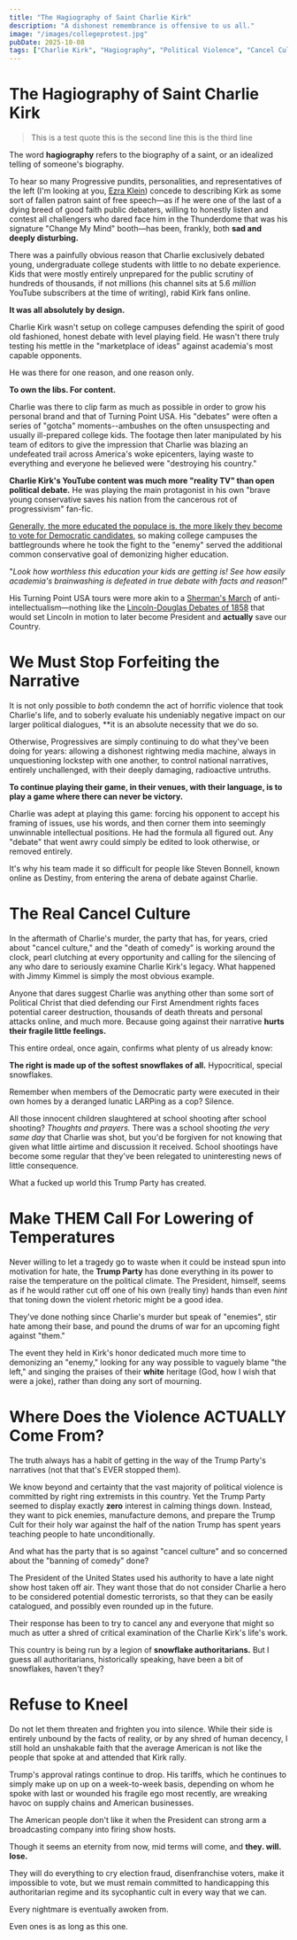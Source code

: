 ```yaml
---
title: "The Hagiography of Saint Charlie Kirk"
description: "A dishonest remembrance is offensive to us all."
image: "/images/collegeprotest.jpg"
pubDate: 2025-10-08
tags: ["Charlie Kirk", "Hagiography", "Political Violence", "Cancel Culture"]
---
```


# The Hagiography of Saint Charlie Kirk

> This is a test quote
> this is the second line
> this is the third line

The word **hagiography** refers to the biography of a saint, or an idealized telling of someone's biography.

To hear so many Progressive pundits, personalities, and representatives of the left (I'm looking at you, [Ezra Klein](https://www.youtube.com/watch?v=UaeoDlLNnok)) concede to describing Kirk as some sort of fallen patron saint of free speech—as if he were one of the last of a dying breed of good faith public debaters, willing to honestly listen and contest all challengers who dared face him in the Thunderdome that was his signature "Change My Mind" booth—has been, frankly, both **sad and deeply disturbing.**

There was a painfully obvious reason that Charlie exclusively debated young, undergraduate college students with little to no debate experience. Kids that were mostly entirely unprepared for the public scrutiny of hundreds of thousands, if not millions (his channel sits at 5.6 *million* YouTube subscribers at the time of writing), rabid Kirk fans online.

**It was all absolutely by design.**

Charlie Kirk wasn't setup on college campuses defending the spirit of good old fashioned, honest debate with level playing field. He wasn't there truly testing his mettle in the "marketplace of ideas" against academia's most capable opponents.

He was there for one reason, and one reason only.

**To own the libs. For content.**

Charlie was there to clip farm as much as possible in order to grow his personal brand and that of Turning Point USA. His "debates"  were often a series of "gotcha" moments--ambushes on the often unsuspecting and usually ill-prepared college kids. The footage then later manipulated by his team of editors to give the impression that Charlie was blazing an undefeated trail across America's woke epicenters, laying waste to everything and everyone he believed were "destroying his country."

**Charlie Kirk's YouTube content was much more "reality TV" than open political debate.** He was playing the main protagonist in his own "brave young conservative saves his nation from the cancerous rot of progressivism" fan-fic.

[Generally, the more educated the populace is, the more likely they become to vote for Democratic candidates](https://www.pewresearch.org/politics/2024/04/09/partisanship-by-race-ethnicity-and-education/), so making college campuses the battlegrounds where he took the fight to the "enemy" served the additional common conservative goal of demonizing higher education.

"_Look how worthless this education your kids are getting is! See how easily academia's brainwashing is defeated in true debate with facts and reason!_"

His Turning Point USA tours were more akin to a [Sherman's March](https://en.wikipedia.org/wiki/Sherman%27s_March_to_the_Sea) of anti-intellectualism—nothing like the [Lincoln-Douglas Debates of 1858](https://www.nps.gov/liho/learn/historyculture/debates.htm) that would set Lincoln in motion to later become President and **actually** save our Country.

# We Must Stop Forfeiting the Narrative

It is not only possible to *both* condemn the act of horrific violence that took Charlie's life, and to soberly evaluate his undeniably negative impact on our larger political dialogues, **it is an absolute necessity that we do so.

Otherwise, Progressives are simply continuing to do what they've been doing for years: allowing a dishonest rightwing media machine, always in unquestioning lockstep with one another, to control national narratives, entirely unchallenged, with their deeply damaging, radioactive untruths.

**To continue playing their game, in their venues, with their language, is to play a game where there can never be victory.**

Charlie was adept at playing this game: forcing his opponent to accept his framing of issues, use his words, and then corner them into seemingly unwinnable intellectual positions. He had the formula all figured out. Any "debate" that went awry could simply be edited to look otherwise, or removed entirely.

It's why his team made it so difficult for people like Steven Bonnell, known online as Destiny, from entering the arena of debate against Charlie.

# The Real Cancel Culture

In the aftermath of Charlie's murder, the party that has, for years, cried about "cancel culture," and the "death of comedy" is working around the clock, pearl clutching at every opportunity and calling for the silencing of any who dare to seriously examine Charlie Kirk's legacy. What happened with Jimmy Kimmel is simply the most obvious example.

Anyone that dares suggest Charlie was anything other than some sort of Political Christ that died defending our First Amendment rights faces potential career destruction, thousands of death threats and personal attacks online, and much more. Because going against their narrative **hurts their fragile little feelings.**

This entire ordeal, once again, confirms what plenty of us already know:

**The right is made up of the softest snowflakes of all.** Hypocritical, special snowflakes.

Remember when members of the Democratic party were executed in their own homes by a deranged lunatic LARPing as a cop? Silence.

All those innocent children slaughtered at school shooting after school shooting? _Thoughts and prayers._ There was a school shooting _the very same day_ that Charlie was shot, but you'd be forgiven for not knowing that given what little airtime and discussion it received. School shootings have become some regular that they've been relegated to uninteresting news of little consequence.

What a fucked up world this Trump Party has created.

# Make THEM Call For Lowering of Temperatures

Never willing to let a tragedy go to waste when it could be instead spun into motivation for hate, the **Trump Party** has done everything in its power to raise the temperature on the political climate. The President, himself, seems as if he would rather cut off one of his own (really tiny) hands than even _hint_ that toning down the violent rhetoric might be a good idea.

They've done nothing since Charlie's murder but speak of "enemies", stir hate among their base, and pound the drums of war for an upcoming fight against "them."

The event they held in Kirk's honor dedicated much more time to demonizing an "enemy," looking for any way possible to vaguely blame "the left," and singing the praises of their **white** heritage (God, how I wish that were a joke), rather than doing any sort of mourning.

# Where Does the Violence ACTUALLY Come From?

The truth always has a habit of getting in the way of the Trump Party's narratives (not that that's EVER stopped them).

We know beyond and certainty that the vast majority of political violence is committed by right ring extremists in this country. Yet the Trump Party seemed to display exactly **zero** interest in calming things down. Instead, they want to pick enemies, manufacture demons, and prepare the Trump Cult for their holy war against the half of the nation Trump has spent years teaching people to hate unconditionally.

And what has the party that is so against "cancel culture" and so concerned about the "banning of comedy" done?

The President of the United States used his authority to have a late night show host taken off air. They want those that do not consider Charlie a hero to be considered potential domestic terrorists, so that they can be easily catalogued, and possibly even rounded up in the future.

Their response has been to try to cancel any and everyone that might so much as utter a shred of critical examination of the Charlie Kirk's life's work.

This country is being run by a legion of **snowflake authoritarians.** But I guess all authoritarians, historically speaking, have been a bit of snowflakes, haven't they?

# Refuse to Kneel

Do not let them threaten and frighten you into silence. While their side is entirely unbound by the facts of reality, or by any shred of human decency, I still hold an unshakable faith that the average American is not like the people that spoke at and attended that Kirk rally.

Trump's approval ratings continue to drop. His tariffs, which he continues to simply make up on up on a week-to-week basis, depending on whom he spoke with last or wounded his fragile ego most recently, are wreaking havoc on supply chains and American businesses.

The American people don't like it when the President can strong arm a broadcasting company into firing show hosts.

Though it seems an eternity from now, mid terms will come, and **they. will. lose.**

They will do everything to cry election fraud, disenfranchise voters, make it impossible to vote, but we must remain committed to handicapping this authoritarian regime and its sycophantic cult in every way that we can.

Every nightmare is eventually awoken from.

Even ones is as long as this one.
